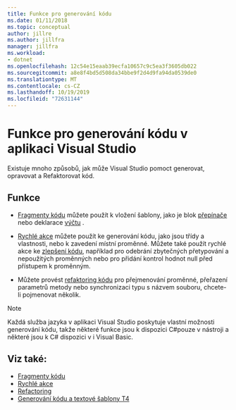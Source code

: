 ```yaml
---
title: Funkce pro generování kódu
ms.date: 01/11/2018
ms.topic: conceptual
author: jillre
ms.author: jillfra
manager: jillfra
ms.workload:
- dotnet
ms.openlocfilehash: 12c54e15eaab39ecfa10657c9c5ea3f3605db022
ms.sourcegitcommit: a8e8f4bd5d508da34bbe9f2d4d9fa94da0539de0
ms.translationtype: MT
ms.contentlocale: cs-CZ
ms.lasthandoff: 10/19/2019
ms.locfileid: "72631144"
---
```

# <a name="code-generation-features-in-visual-studio"></a>Funkce pro generování kódu v aplikaci Visual Studio

Existuje mnoho způsobů, jak může Visual Studio pomoct generovat, opravovat a Refaktorovat kód.

## <a name="features"></a>Funkce

- [Fragmenty kódu](../ide/code-snippets.md) můžete použít k vložení šablony, jako je blok [přepínače](/dotnet/csharp/language-reference/keywords/switch) nebo deklarace [výčtu](/dotnet/csharp/language-reference/keywords/enum) .

- [Rychlé akce](../ide/quick-actions.md) můžete použít ke generování kódu, jako jsou třídy a vlastnosti, nebo k zavedení místní proměnné. Můžete také použít rychlé akce ke [zlepšení kódu](../ide/common-quick-actions.md), například pro odebrání zbytečných přetypování a nepoužitých proměnných nebo pro přidání kontrol hodnot null před přístupem k proměnným.

- Můžete provést [refaktoring kódu](../ide/refactoring-in-visual-studio.md) pro přejmenování proměnné, přeřazení parametrů metody nebo synchronizaci typu s názvem souboru, chcete-li pojmenovat několik.

> [!NOTE]
> Každá služba jazyka v aplikaci Visual Studio poskytuje vlastní možnosti generování kódu, takže některé funkce jsou k dispozici C#pouze v nástroji a některé jsou k C# dispozici v i Visual Basic.

## <a name="see-also"></a>Viz také:

- [Fragmenty kódu](../ide/code-snippets.md)
- [Rychlé akce](../ide/quick-actions.md)
- [Refactoring](../ide/refactoring-in-visual-studio.md)
- [Generování kódu a textové šablony T4](../modeling/code-generation-and-t4-text-templates.md)